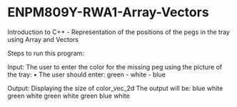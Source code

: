# ENPM809Y-RWA1-Array-Vectors
Introduction to C++ - Representation of the positions of the pegs in the tray using Array and Vectors

Steps to run this program:

Input:
 The user to enter the color for the missing peg using the picture of the tray:
• The user should enter: green - white - blue

Output:
Displaying the size of color_vec_2d
The output will be:
blue white green
white green white
green blue white

